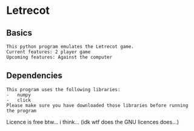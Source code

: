 # Letrecot

## Basics
	This python program emulates the Letrecot game.
	Current features: 2 player game
	Upcoming features: Against the computer

## Dependencies
	This program uses the following libraries:
	-	numpy
	-	click
	Please make sure you have downloaded those libraries before running the program


Licence is free btw... i think... (idk wtf does the GNU licences does...)